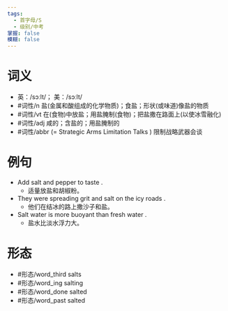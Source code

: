```yaml
---
tags:
  - 首字母/S
  - 级别/中考
掌握: false
模糊: false
---
```

# 词义
- 英：/sɔːlt/； 美：/sɔːlt/
- #词性/n  盐(金属和酸组成的化学物质)；食盐；形状(或味道)像盐的物质
- #词性/vt  在(食物)中放盐；用盐腌制(食物)；把盐撒在路面上(以使冰雪融化)
- #词性/adj  咸的；含盐的；用盐腌制的
- #词性/abbr  (= Strategic Arms Limitation Talks ) 限制战略武器会谈
# 例句
- Add salt and pepper to taste .
	- 适量放盐和胡椒粉。
- They were spreading grit and salt on the icy roads .
	- 他们在结冰的路上撒沙子和盐。
- Salt water is more buoyant than fresh water .
	- 盐水比淡水浮力大。
# 形态
- #形态/word_third salts
- #形态/word_ing salting
- #形态/word_done salted
- #形态/word_past salted
